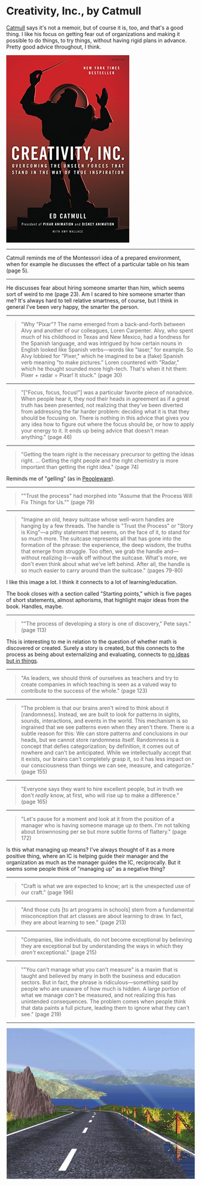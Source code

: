 # Creativity, Inc., by Catmull

[Catmull][] says it's not a memoir, but of course it is, too, and
that's a good thing. I like his focus on getting fear out of
organizations and making it possible to do things, to try things,
without having rigid plans in advance. Pretty good advice throughout,
I think.

[Catmull]: https://en.wikipedia.org/wiki/Edwin_Catmull "Edwin 'Ed' Catmull"


![cover](cover.jpg)


---

Catmull reminds me of the Montessori idea of a prepared environment,
when for example he discusses the effect of a particular table on his
team (page 5).


---

He discusses fear about hiring someone smarter than him, which seems
sort of weird to me (page 23). Am I scared to hire someone smarter
than me? It's always hard to tell relative smartness, of course, but I
think in general I've been very happy, the smarter the person.


---

> "Why "Pixar"? The name emerged from a back-and-forth between Alvy
> and another of our colleagues, Loren Carpenter. Alvy, who spent much
> of his childhood in Texas and New Mexico, had a fondness for the
> Spanish language, and was intrigued by how certain nouns in English
> looked like Spanish verbs—words like "laser," for example. So Alvy
> lobbied for "Pixer," which he imagined to be a (fake) Spanish verb
> meaning "to make pictures." Loren countered with "Radar," which he
> thought sounded more high-tech. That's when it hit them: Pixer +
> radar = Pixar! It stuck." (page 30)

---


> "["Focus, focus, focus!"] was a particular favorite piece of
> nonadvice. When people hear it, they nod their heads in agreement as
> if a great truth has been presented, not realizing that they've been
> diverted from addressing the far harder problem: deciding what it is
> that they should be focusing on. There is nothing in this advice
> that gives you any idea how to figure out where the focus should be,
> or how to apply your energy to it. It ends up being advice that
> doesn't mean anything." (page 46)


---

> "Getting the team right is the necessary precursor to getting the
> ideas right. ... Getting the right people and the right chemistry is
> more important than getting the right idea." (page 74)

Reminds me of "gelling" (as in [Peopleware][]).

[Peopleware]: /20200523-peopleware_productive_projects_and_teams/ "Peopleware: Productive Projects and Teams"


---

> ""Trust the process" had morphed into "Assume that the Process Will
> Fix Things for Us."" (page 79)


---

> "Imagine an old, heavy suitcase whose well-worn handles are hanging
> by a few threads. The handle is "Trust the Process" or "Story is
> King"—a pithy statement that seems, on the face of it, to stand for
> so much more. The suitcase represents all that has gone into the
> formation of the phrase: the experience, the deep wisdom, the truths
> that emerge from struggle. Too often, we grab the handle and—without
> realizing it—walk off without the suitcase. What's more, we don't
> even think about what we've left behind. After all, the handle is so
> much easier to carry around than the suitcase." (pages 79-80)

I like this image a lot. I think it connects to a lot of
learning/education.

The book closes with a section called "Starting points," which is five
pages of short statements, almost aphorisms, that highlight major
ideas from the book. Handles, maybe.


---

> ""The process of developing a story is one of discovery," Pete
> says." (page 113)

This is interesting to me in relation to the question of whether math
is discovered or created. Surely a story is created, but this connects
to the process as being about externalizing and evaluating, connects
to [no ideas but in things][].

[no ideas but in things]: https://github.com/ajschumacher/ajschumacher.github.io/issues/206


---

> "As leaders, we should think of ourselves as teachers and try to
> create companies in which teaching is seen as a valued way to
> contribute to the success of the whole." (page 123)


---

> "The problem is that our brains aren't wired to think about it
> [randomness]. Instead, we are built to look for patterns in sights,
> sounds, interactions, and events in the world. This mechanism is so
> ingrained that we see patterns even when they aren't there. There is
> a subtle reason for this: We can store patterns and conclusions in
> our heads, but we cannot store randomness itself. Randomness is a
> concept that defies categorization; by definition, it comes out of
> nowhere and can't be anticipated. While we intellectually accept
> that it exists, our brains can't completely grasp it, so it has less
> impact on our consciousness than things we can see, measure, and
> categorize." (page 155)


---

> "Everyone says they want to hire excellent people, but in truth we
> don't _really_ know, at first, who will rise up to make a
> difference." (page 165)


---

> "Let's pause for a moment and look at it from the position of a
> manager who is having someone manage up _to_ them. I'm not talking
> about brownnosing per se but more subtle forms of flattery." (page
> 172)

Is this what managing up means? I've always thought of it as a more
positive thing, where an IC is helping guide their manager and the
organization as much as the manager guides the IC, reciprocally. But
it seems some people think of "managing up" as a negative thing?


---

> "Craft is what we are expected to know; art is the unexpected use of
> our craft." (page 196)


---

> "And those cuts [to art programs in schools] stem from a fundamental
> misconception that art classes are about learning to draw. In fact,
> they are about learning to see." (page 213)


---

> "Companies, like individuals, do not become exceptional by believing
> they are exceptional but by understanding the ways in which they
> _aren't_ exceptional." (page 215)


---

> ""You can't manage what you can't measure" is a maxim that is taught
> and believed by many in both the business and education sectors. But
> in fact, the phrase is ridiculous—something said by people who are
> unaware of how much is hidden. A large portion of what we manage
> _can't_ be measured, and not realizing this has unintended
> consequences. The problem comes when people think that data paints a
> full picture, leading them to ignore what they can't see." (page
> 219)


---

[![Road to Point Reyes](pointreyes.jpg)](http://www.calgran.net/upf/recursos/ima_dig/_2_/estampes/d3_1.html)
